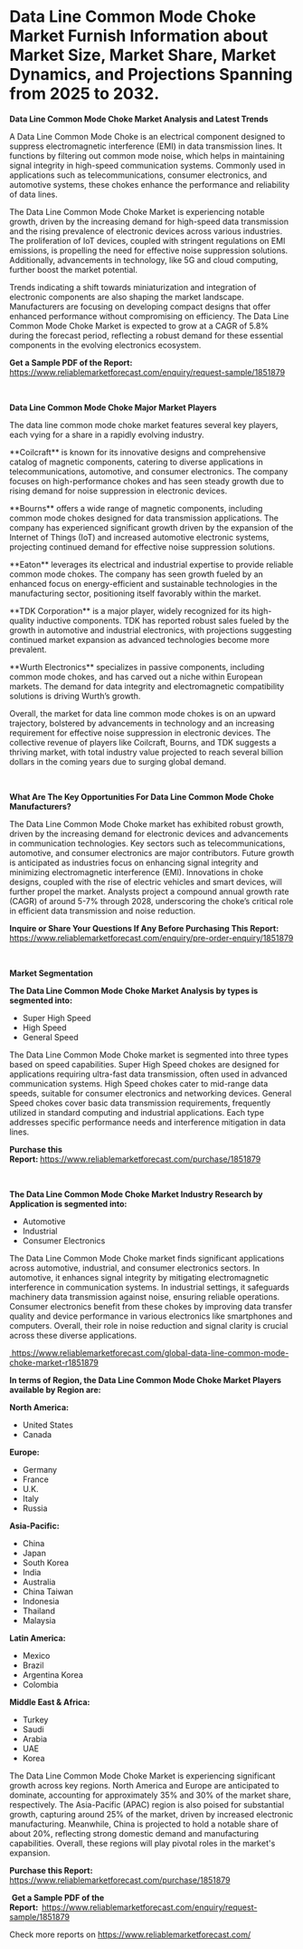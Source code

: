 <p><h1>Data Line Common Mode Choke Market Furnish Information about Market Size, Market Share, Market Dynamics, and Projections Spanning from 2025 to 2032.</h1></p><p><strong>Data Line Common Mode Choke Market Analysis and Latest Trends</strong></p>
<p><p>A Data Line Common Mode Choke is an electrical component designed to suppress electromagnetic interference (EMI) in data transmission lines. It functions by filtering out common mode noise, which helps in maintaining signal integrity in high-speed communication systems. Commonly used in applications such as telecommunications, consumer electronics, and automotive systems, these chokes enhance the performance and reliability of data lines.</p><p>The Data Line Common Mode Choke Market is experiencing notable growth, driven by the increasing demand for high-speed data transmission and the rising prevalence of electronic devices across various industries. The proliferation of IoT devices, coupled with stringent regulations on EMI emissions, is propelling the need for effective noise suppression solutions. Additionally, advancements in technology, like 5G and cloud computing, further boost the market potential.</p><p>Trends indicating a shift towards miniaturization and integration of electronic components are also shaping the market landscape. Manufacturers are focusing on developing compact designs that offer enhanced performance without compromising on efficiency. The Data Line Common Mode Choke Market is expected to grow at a CAGR of 5.8% during the forecast period, reflecting a robust demand for these essential components in the evolving electronics ecosystem.</p></p>
<p><strong>Get a Sample PDF of the Report:&nbsp;</strong> <a href="https://www.reliablemarketforecast.com/enquiry/request-sample/1851879?utm_campaign=1833&utm_medium=2&utm_source=Github&utm_content=ia&utm_term=07012025&utm_id=data-line-common-mode-choke">https://www.reliablemarketforecast.com/enquiry/request-sample/1851879</a></p>
<p>&nbsp;</p>
<p><strong>Data Line Common Mode Choke Major Market Players</strong></p>
<p><p>The data line common mode choke market features several key players, each vying for a share in a rapidly evolving industry. </p><p>**Coilcraft** is known for its innovative designs and comprehensive catalog of magnetic components, catering to diverse applications in telecommunications, automotive, and consumer electronics. The company focuses on high-performance chokes and has seen steady growth due to rising demand for noise suppression in electronic devices.</p><p>**Bourns** offers a wide range of magnetic components, including common mode chokes designed for data transmission applications. The company has experienced significant growth driven by the expansion of the Internet of Things (IoT) and increased automotive electronic systems, projecting continued demand for effective noise suppression solutions.</p><p>**Eaton** leverages its electrical and industrial expertise to provide reliable common mode chokes. The company has seen growth fueled by an enhanced focus on energy-efficient and sustainable technologies in the manufacturing sector, positioning itself favorably within the market.</p><p>**TDK Corporation** is a major player, widely recognized for its high-quality inductive components. TDK has reported robust sales fueled by the growth in automotive and industrial electronics, with projections suggesting continued market expansion as advanced technologies become more prevalent.</p><p>**Wurth Electronics** specializes in passive components, including common mode chokes, and has carved out a niche within European markets. The demand for data integrity and electromagnetic compatibility solutions is driving Wurth’s growth.</p><p>Overall, the market for data line common mode chokes is on an upward trajectory, bolstered by advancements in technology and an increasing requirement for effective noise suppression in electronic devices. The collective revenue of players like Coilcraft, Bourns, and TDK suggests a thriving market, with total industry value projected to reach several billion dollars in the coming years due to surging global demand.</p></p>
<p>&nbsp;</p>
<p><strong>What Are The Key Opportunities For Data Line Common Mode Choke Manufacturers?</strong></p>
<p><p>The Data Line Common Mode Choke market has exhibited robust growth, driven by the increasing demand for electronic devices and advancements in communication technologies. Key sectors such as telecommunications, automotive, and consumer electronics are major contributors. Future growth is anticipated as industries focus on enhancing signal integrity and minimizing electromagnetic interference (EMI). Innovations in choke designs, coupled with the rise of electric vehicles and smart devices, will further propel the market. Analysts project a compound annual growth rate (CAGR) of around 5-7% through 2028, underscoring the choke’s critical role in efficient data transmission and noise reduction.</p></p>
<p><strong>Inquire or Share Your Questions If Any Before Purchasing This Report:</strong> <a href="https://www.reliablemarketforecast.com/enquiry/pre-order-enquiry/1851879?utm_campaign=1833&utm_medium=2&utm_source=Github&utm_content=ia&utm_term=07012025&utm_id=data-line-common-mode-choke">https://www.reliablemarketforecast.com/enquiry/pre-order-enquiry/1851879</a></p>
<p>&nbsp;</p>
<p><strong>Market Segmentation</strong></p>
<p><strong>The Data Line Common Mode Choke Market Analysis by types is segmented into:</strong></p>
<p><ul><li>Super High Speed</li><li>High Speed</li><li>General Speed</li></ul></p>
<p><p>The Data Line Common Mode Choke market is segmented into three types based on speed capabilities. Super High Speed chokes are designed for applications requiring ultra-fast data transmission, often used in advanced communication systems. High Speed chokes cater to mid-range data speeds, suitable for consumer electronics and networking devices. General Speed chokes cover basic data transmission requirements, frequently utilized in standard computing and industrial applications. Each type addresses specific performance needs and interference mitigation in data lines.</p></p>
<p><strong>Purchase this Report:&nbsp;</strong><a href="https://www.reliablemarketforecast.com/purchase/1851879?utm_campaign=1833&utm_medium=2&utm_source=Github&utm_content=ia&utm_term=07012025&utm_id=data-line-common-mode-choke">https://www.reliablemarketforecast.com/purchase/1851879</a></p>
<p>&nbsp;</p>
<p><strong>The Data Line Common Mode Choke Market Industry Research by Application is segmented into:</strong></p>
<p><ul><li>Automotive</li><li>Industrial</li><li>Consumer Electronics</li></ul></p>
<p><p>The Data Line Common Mode Choke market finds significant applications across automotive, industrial, and consumer electronics sectors. In automotive, it enhances signal integrity by mitigating electromagnetic interference in communication systems. In industrial settings, it safeguards machinery data transmission against noise, ensuring reliable operations. Consumer electronics benefit from these chokes by improving data transfer quality and device performance in various electronics like smartphones and computers. Overall, their role in noise reduction and signal clarity is crucial across these diverse applications.</p></p>
<p><a href="https://www.reliablemarketforecast.com/global-data-line-common-mode-choke-market-r1851879?utm_campaign=1833&utm_medium=2&utm_source=Github&utm_content=ia&utm_term=07012025&utm_id=data-line-common-mode-choke">&nbsp;https://www.reliablemarketforecast.com/global-data-line-common-mode-choke-market-r1851879</a></p>
<p><strong>In terms of Region, the Data Line Common Mode Choke Market Players available by Region are:</strong></p>
<p>
    <p> <strong> North America: </strong>
        <ul>
            <li>United States</li>
            <li>Canada</li>
        </ul>
        </p> 
    <p> <strong> Europe: </strong>
        <ul>
            <li>Germany</li>
            <li>France</li>
            <li>U.K.</li>
            <li>Italy</li>
            <li>Russia</li>
        </ul>
        </p> 
    <p> <strong> Asia-Pacific: </strong>
        <ul>
            <li>China</li>
            <li>Japan</li>
            <li>South Korea</li>
            <li>India</li>
            <li>Australia</li>
            <li>China Taiwan</li>
            <li>Indonesia</li>
            <li>Thailand</li>
            <li>Malaysia</li>
        </ul>
        </p> 
    <p> <strong> Latin America: </strong>
        <ul>
            <li>Mexico</li>
            <li>Brazil</li>
            <li>Argentina Korea</li>
            <li>Colombia</li>
        </ul>
        </p> 
    <p> <strong> Middle East & Africa: </strong>
        <ul>
            <li>Turkey</li>
            <li>Saudi</li>
            <li>Arabia</li>
            <li>UAE</li>
            <li>Korea</li>
        </ul>
    </p>
    </p>
<p><p>The Data Line Common Mode Choke Market is experiencing significant growth across key regions. North America and Europe are anticipated to dominate, accounting for approximately 35% and 30% of the market share, respectively. The Asia-Pacific (APAC) region is also poised for substantial growth, capturing around 25% of the market, driven by increased electronic manufacturing. Meanwhile, China is projected to hold a notable share of about 20%, reflecting strong domestic demand and manufacturing capabilities. Overall, these regions will play pivotal roles in the market's expansion.</p></p>
<p><strong>Purchase this Report: </strong><a href="https://www.reliablemarketforecast.com/purchase/1851879?utm_campaign=1833&utm_medium=2&utm_source=Github&utm_content=ia&utm_term=07012025&utm_id=data-line-common-mode-choke">https://www.reliablemarketforecast.com/purchase/1851879</a></p>
<p>&nbsp;<strong>Get a Sample PDF of the Report:&nbsp;&nbsp;</strong><a href="https://www.reliablemarketforecast.com/enquiry/request-sample/1851879?utm_campaign=1833&utm_medium=2&utm_source=Github&utm_content=ia&utm_term=07012025&utm_id=data-line-common-mode-choke">https://www.reliablemarketforecast.com/enquiry/request-sample/1851879</a></p>
<p><strong></strong></p>
<p>Check more reports on <a href="https://www.reliablemarketforecast.com/?utm_campaign=1833&utm_medium=2&utm_source=Github&utm_content=ia&utm_term=07012025&utm_id=data-line-common-mode-choke">https://www.reliablemarketforecast.com/</a></p>